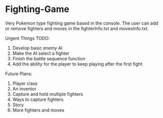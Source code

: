 # Fighting-Game

Very Pokemon type fighting game based in the console. The user can add or remove fighters and moves in the fighterInfo.txt and movesInfo.txt.

Urgent Things TODO:
1. Develop basic enemy AI
2. Make the AI select a fighter
3. Finish the battle sequence function
4. Add the ability for the player to keep playing after the first fight

Future Plans:
1. Player class
2. An inventor
3. Capture and hold multiple fighters
4. Ways to capture fighters
5. Story
6. More fighters and moves
